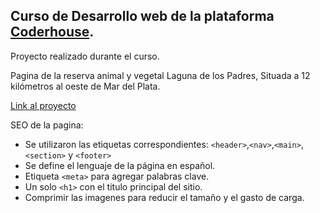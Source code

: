 ## Curso de Desarrollo web de la plataforma [Coderhouse](https://www.coderhouse.com/).
Proyecto realizado durante el curso. 

Pagina de la reserva animal y vegetal Laguna de los Padres, Situada a 12 kilómetros al oeste de Mar del Plata.

[Link al proyecto](https://agustinfarinia1.github.io/curso-desarrollo-web/)

  SEO de la pagina:
  
- Se utilizaron las etiquetas correspondientes:
`<header>`,`<nav>`,`<main>`,`<section>` y `<footer>`
- Se define el lenguaje de la página en español.
- Etiqueta `<meta>` para agregar palabras clave.
- Un solo `<h1>` con el titulo principal del sitio.
- Comprimir las imagenes para reducir el tamaño y el gasto de carga.
